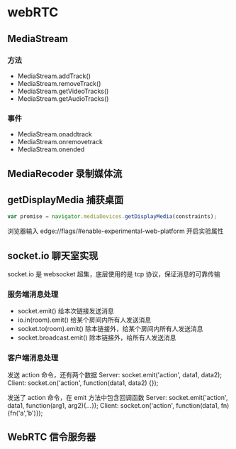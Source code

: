 # webRTC

## MediaStream

### 方法

- MediaStream.addTrack()
- MediaStream.removeTrack()
- MediaStream.getVideoTracks()
- MediaStream.getAudioTracks()

### 事件

- MediaStream.onaddtrack
- MediaStream.onremovetrack
- MediaStream.onended

## MediaRecoder 录制媒体流

## getDisplayMedia 捕获桌面

```js
var promise = navigator.mediaDevices.getDisplayMedia(constraints);
```

浏览器输入 edge://flags/#enable-experimental-web-platform 开启实验属性

## socket.io 聊天室实现

socket.io 是 websocket 超集，底层使用的是 tcp 协议，保证消息的可靠传输

### 服务端消息处理

- socket.emit() 给本次链接发送消息
- io.in(room).emit() 给某个房间内所有人发送消息
- socket.to(room).emit() 除本链接外，给某个房间内所有人发送消息
- socket.broadcast.emit() 除本链接外，给所有人发送消息

### 客户端消息处理

发送 action 命令，还有两个数据
Server: socket.emit('action', data1, data2);
Client: socket.on('action', function(data1, data2) {});

发送了 action 命令，在 emit 方法中包含回调函数
Server: socket.emit('action', data1, function(arg1, arg2){...});
Client: socket.on('action', function(data1, fn) {fn('a','b')});

## WebRTC 信令服务器
